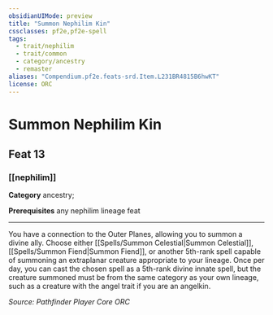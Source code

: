 ```yaml
---
obsidianUIMode: preview
title: "Summon Nephilim Kin"
cssclasses: pf2e,pf2e-spell
tags:
  - trait/nephilim
  - trait/common
  - category/ancestry
  - remaster
aliases: "Compendium.pf2e.feats-srd.Item.L231BR4815B6hwKT"
license: ORC
---
```

# Summon Nephilim Kin
## Feat 13
### [[nephilim]]

**Category** ancestry; 



**Prerequisites** any nephilim lineage feat
* * *
You have a connection to the Outer Planes, allowing you to summon a divine ally. Choose either [[Spells/Summon Celestial|Summon Celestial]], [[Spells/Summon Fiend|Summon Fiend]], or another 5th-rank spell capable of summoning an extraplanar creature appropriate to your lineage. Once per day, you can cast the chosen spell as a 5th-rank divine innate spell, but the creature summoned must be from the same category as your own lineage, such as a creature with the angel trait if you are an angelkin.

*Source: Pathfinder Player Core*
*ORC*